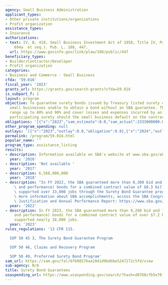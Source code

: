 ```yaml
---
agency: Small Business Administration
applicant_types:
- Other private institutions/organizations
- Profit organization
assistance_types:
- Insurance
authorizations:
- text: IV, B, 410, Small Business Investment Act of 1958, Title IV, Part B (15 U.S.C.
    694a  et seq.). Pub. L. 108, 447.
  url: https://www.govinfo.gov/link/plaw/108/public/447
beneficiary_types:
- Builder/Contractor/Developer
- Profit organization
categories:
- Business and Commerce - Small Business
cfda: '59.016'
fiscal_year: '2023'
grants_url: https://grants.gov/search-grants?cfda=59.016
is_subpart_f: 1
layout: program
objective: To guarantee surety bonds issued by Treasury listed surety companies for
  small businesses unable to obtain a bond without an SBA guarantee. The guarantees
  range up to 80% and 90% and cover losses and expenses incurred by an SBA approved
  participating surety should the small business default on the contract.
obligations: '[{"x":"2023","sam_estimate":0.0,"sam_actual":2333000000.0,"usa_spending_actual":0.0},{"x":"2024","sam_estimate":0.0,"sam_actual":6000000000.0,"usa_spending_actual":0.0},{"x":"2025","sam_estimate":0.0,"sam_actual":6000000000.0,"usa_spending_actual":0.0}]'
other_program_spending: null
outlays: '[{"x":"2023","outlay":0.0,"obligation":0.0},{"x":"2024","outlay":0.0,"obligation":0.0},{"x":"2025","outlay":0.0,"obligation":0.0}]'
permalink: /program/59.016.html
popular_name: ''
program_type: assistance_listing
results:
- description: Information available on SBA's website at www.sba.gov/about-sba/sba-performance
  year: '2016'
- description: 'Not available '
  year: '2017'
- description: 6,568,000,000
  year: '2018'
- description: "In FY 2022, the SBA guaranteed more than 8,300 bid and final (payment\
    \ and performance) bonds for a combined contract value of $6.3 billion, which\
    \ supported over 33,000 jobs through the Surety Bond Guarantee program. \n\nFor\
    \ more information about SBA accomplishments, access the SBA Congressional Budget\
    \ Justification and Annual Performance Report: https://www.sba.gov/document/report-congressional-budget-justification-annual-performance-report"
  year: '2022'
- description: In FY 2023, the SBA guaranteed more than 9,200 bid and final (payment
    and performance) bonds for a combined contract value of over $7.2 billion, which
    supported nearly 38,000 jobs.
  year: '2023'
rules_regulations: '13 CFR 115.

  SOP 50 45 3, The Surety Bond Guarantee Program

  SOP 50 46, Claims and Recovery Program

  SOP 50 49, Preferred Surety Bond Program'
sam_url: https://sam.gov/fal/6f690576aa1041d9bdbbe5247272c5fd/view
sub-agency: N/A
title: Surety Bond Guarantees
usaspending_url: https://www.usaspending.gov/search/?hash=d0768cfb5e76f311b351e273b7ef0872
---
```

